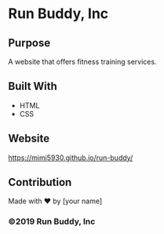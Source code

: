 # Run Buddy, Inc

## Purpose
A website that offers fitness training services. 

## Built With
* HTML
* CSS

## Website
https://mimi5930.github.io/run-buddy/

## Contribution
Made with ❤️ by [your name]

### ©️2019 Run Buddy, Inc 